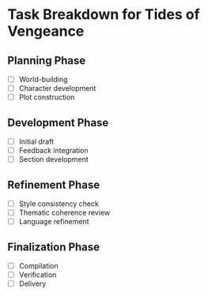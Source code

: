# Task Breakdown for Tides of Vengeance

## Planning Phase
- [ ] World-building
- [ ] Character development
- [ ] Plot construction

## Development Phase
- [ ] Initial draft
- [ ] Feedback integration
- [ ] Section development

## Refinement Phase
- [ ] Style consistency check
- [ ] Thematic coherence review
- [ ] Language refinement

## Finalization Phase
- [ ] Compilation
- [ ] Verification
- [ ] Delivery
